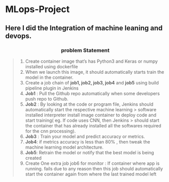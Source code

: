 # MLops-Project
## Here I did the Integration of machine leaning and devops.
<div align="center"> <h3> problem Statement </h3> </div>

> 1. Create container image that’s has Python3 and Keras or numpy  installed  using dockerfile 
> 2. When we launch this image, it should automatically starts train the model in the container.
> 3. Create a job chain of **job1, job2, job3, job4** and **job5** using build pipeline plugin in Jenkins 
> 4.  **Job1** : Pull  the Github repo automatically when some developers push repo to Github.
> 5.  **Job2** : By looking at the code or program file, Jenkins should automatically start the respective machine learning      > software installed interpreter install image container to deploy code  and start training( eg. If code uses CNN, then Jenkins      > should start the container that has already installed all the softwares required for the cnn processing).
> 6. **Job3** : Train your model and predict accuracy or metrics.
> 7. **Job4**: if metrics accuracy is less than 80%  , then tweak the machine learning model architecture.
> 8. **Job5**: Retrain the model or notify that the best model is being created
> 9. Create One extra job job6 for monitor : If container where app is running. fails due to any reason then this job should 
> automatically start the container again from where the last trained model left

